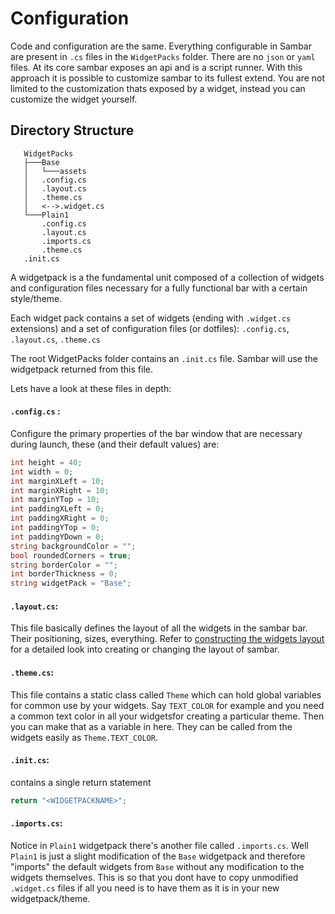# Configuration

Code and configuration are the same. Everything configurable in Sambar are present in `.cs` files in the `WidgetPacks` folder. There are no `json` or `yaml` files. At its core sambar exposes an api and is a script runner. With this approach it is possible to customize sambar to its fullest extend. You are not limited to the customization thats exposed by a widget, instead you can customize the widget yourself.

## Directory Structure

```
   WidgetPacks
   ├───Base
   │   └───assets
   │   .config.cs
   │   .layout.cs
   │   .theme.cs
   │   <-->.widget.cs
   └───Plain1
       .config.cs
       .layout.cs
       .imports.cs
       .theme.cs
   .init.cs
```

A widgetpack is a the fundamental unit composed of a collection of widgets and configuration files necessary for a fully functional bar with a certain style/theme.

Each widget pack contains a set of widgets (ending with `.widget.cs` extensions) and a set of configuration files (or dotfiles): `.config.cs`, `.layout.cs`, `.theme.cs`

The root WidgetPacks folder contains an `.init.cs` file. Sambar will use the widgetpack returned from this file.

Lets have a look at these files in depth: 

#### `.config.cs` : 

Configure the primary properties of the bar window that are necessary during launch, these (and their default values) are:

```cs
int height = 40;
int width = 0;
int marginXLeft = 10;
int marginXRight = 10;
int marginYTop = 10;
int paddingXLeft = 0;
int paddingXRight = 0;
int paddingYTop = 0;
int paddingYDown = 0;
string backgroundColor = "";
bool roundedCorners = true;
string borderColor = "";
int borderThickness = 0;
string widgetPack = "Base";
```

#### `.layout.cs`: 

This file basically defines the layout of all the widgets in the sambar bar. Their positioning, sizes, everything. Refer to [constructing the widgets layout]() for a detailed look into creating or changing the layout of sambar.

#### `.theme.cs`: 

This file contains a static class called `Theme` which can hold global variables for common use by your widgets. Say `TEXT_COLOR` for example and you need a common text color in all your widgetsfor creating a particular theme. Then you can make that as a variable in here. They can be called from the widgets easily as `Theme.TEXT_COLOR`.

#### `.init.cs`:

contains a single return statement

```cs
return "<WIDGETPACKNAME>";
```

#### `.imports.cs`:

Notice in `Plain1` widgetpack there's another file called `.imports.cs`. Well `Plain1` is just a slight modification of the `Base` widgetpack and therefore "imports" the default widgets from `Base` without any modification to the widgets themselves. This is so that you dont have to copy unmodified `.widget.cs` files if all you need is to have them as it is in your new widgetpack/theme.



